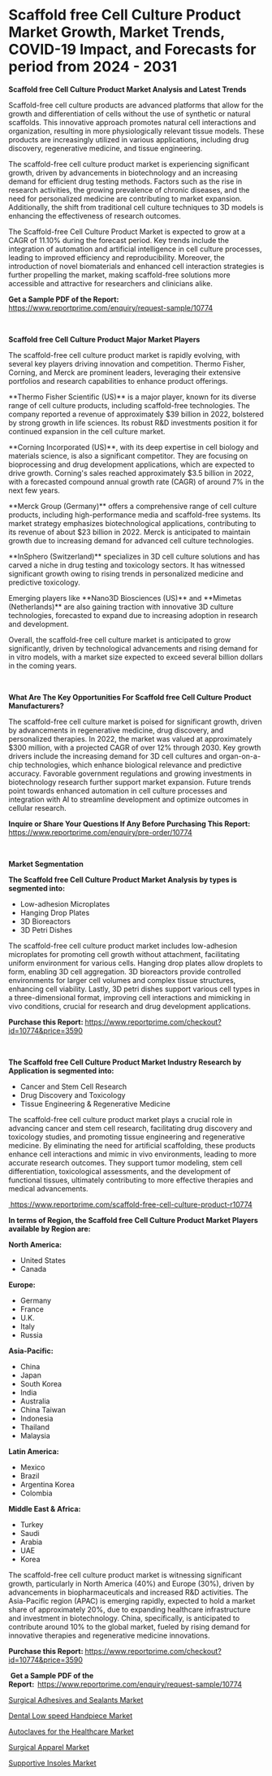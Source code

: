 <p><h1>Scaffold free Cell Culture Product Market Growth, Market Trends, COVID-19 Impact, and Forecasts for period from 2024 - 2031</h1></p><p><strong>Scaffold free Cell Culture Product Market Analysis and Latest Trends</strong></p>
<p><p>Scaffold-free cell culture products are advanced platforms that allow for the growth and differentiation of cells without the use of synthetic or natural scaffolds. This innovative approach promotes natural cell interactions and organization, resulting in more physiologically relevant tissue models. These products are increasingly utilized in various applications, including drug discovery, regenerative medicine, and tissue engineering.</p><p>The scaffold-free cell culture product market is experiencing significant growth, driven by advancements in biotechnology and an increasing demand for efficient drug testing methods. Factors such as the rise in research activities, the growing prevalence of chronic diseases, and the need for personalized medicine are contributing to market expansion. Additionally, the shift from traditional cell culture techniques to 3D models is enhancing the effectiveness of research outcomes.</p><p>The Scaffold-free Cell Culture Product Market is expected to grow at a CAGR of 11.10% during the forecast period. Key trends include the integration of automation and artificial intelligence in cell culture processes, leading to improved efficiency and reproducibility. Moreover, the introduction of novel biomaterials and enhanced cell interaction strategies is further propelling the market, making scaffold-free solutions more accessible and attractive for researchers and clinicians alike.</p></p>
<p><strong>Get a Sample PDF of the Report:&nbsp;</strong> <a href="https://www.reportprime.com/enquiry/request-sample/10774?utm_campaign=63&utm_medium=2&utm_source=Github&utm_content=ia&utm_term=05112024&utm_id=scaffold-free-cell-culture-product">https://www.reportprime.com/enquiry/request-sample/10774</a></p>
<p>&nbsp;</p>
<p><strong>Scaffold free Cell Culture Product Major Market Players</strong></p>
<p><p>The scaffold-free cell culture product market is rapidly evolving, with several key players driving innovation and competition. Thermo Fisher, Corning, and Merck are prominent leaders, leveraging their extensive portfolios and research capabilities to enhance product offerings.</p><p>**Thermo Fisher Scientific (US)** is a major player, known for its diverse range of cell culture products, including scaffold-free technologies. The company reported a revenue of approximately $39 billion in 2022, bolstered by strong growth in life sciences. Its robust R&D investments position it for continued expansion in the cell culture market.</p><p>**Corning Incorporated (US)**, with its deep expertise in cell biology and materials science, is also a significant competitor. They are focusing on bioprocessing and drug development applications, which are expected to drive growth. Corning's sales reached approximately $3.5 billion in 2022, with a forecasted compound annual growth rate (CAGR) of around 7% in the next few years.</p><p>**Merck Group (Germany)** offers a comprehensive range of cell culture products, including high-performance media and scaffold-free systems. Its market strategy emphasizes biotechnological applications, contributing to its revenue of about $23 billion in 2022. Merck is anticipated to maintain growth due to increasing demand for advanced cell culture technologies.</p><p>**InSphero (Switzerland)** specializes in 3D cell culture solutions and has carved a niche in drug testing and toxicology sectors. It has witnessed significant growth owing to rising trends in personalized medicine and predictive toxicology.</p><p>Emerging players like **Nano3D Biosciences (US)** and **Mimetas (Netherlands)** are also gaining traction with innovative 3D culture technologies, forecasted to expand due to increasing adoption in research and development.</p><p>Overall, the scaffold-free cell culture market is anticipated to grow significantly, driven by technological advancements and rising demand for in vitro models, with a market size expected to exceed several billion dollars in the coming years.</p></p>
<p>&nbsp;</p>
<p><strong>What Are The Key Opportunities For Scaffold free Cell Culture Product Manufacturers?</strong></p>
<p><p>The scaffold-free cell culture market is poised for significant growth, driven by advancements in regenerative medicine, drug discovery, and personalized therapies. In 2022, the market was valued at approximately $300 million, with a projected CAGR of over 12% through 2030. Key growth drivers include the increasing demand for 3D cell cultures and organ-on-a-chip technologies, which enhance biological relevance and predictive accuracy. Favorable government regulations and growing investments in biotechnology research further support market expansion. Future trends point towards enhanced automation in cell culture processes and integration with AI to streamline development and optimize outcomes in cellular research.</p></p>
<p><strong>Inquire or Share Your Questions If Any Before Purchasing This Report:</strong> <a href="https://www.reportprime.com/enquiry/pre-order/10774?utm_campaign=63&utm_medium=2&utm_source=Github&utm_content=ia&utm_term=05112024&utm_id=scaffold-free-cell-culture-product">https://www.reportprime.com/enquiry/pre-order/10774</a></p>
<p>&nbsp;</p>
<p><strong>Market Segmentation</strong></p>
<p><strong>The Scaffold free Cell Culture Product Market Analysis by types is segmented into:</strong></p>
<p><ul><li>Low-adhesion Microplates</li><li>Hanging Drop Plates</li><li>3D Bioreactors</li><li>3D Petri Dishes</li></ul></p>
<p><p>The scaffold-free cell culture product market includes low-adhesion microplates for promoting cell growth without attachment, facilitating uniform environment for various cells. Hanging drop plates allow droplets to form, enabling 3D cell aggregation. 3D bioreactors provide controlled environments for larger cell volumes and complex tissue structures, enhancing cell viability. Lastly, 3D petri dishes support various cell types in a three-dimensional format, improving cell interactions and mimicking in vivo conditions, crucial for research and drug development applications.</p></p>
<p><strong>Purchase this Report:&nbsp;</strong><a href="https://www.reportprime.com/checkout?id=10774&price=3590&utm_campaign=63&utm_medium=2&utm_source=Github&utm_content=ia&utm_term=05112024&utm_id=scaffold-free-cell-culture-product">https://www.reportprime.com/checkout?id=10774&price=3590</a></p>
<p>&nbsp;</p>
<p><strong>The Scaffold free Cell Culture Product Market Industry Research by Application is segmented into:</strong></p>
<p><ul><li>Cancer and Stem Cell Research</li><li>Drug Discovery and Toxicology</li><li>Tissue Engineering & Regenerative Medicine</li></ul></p>
<p><p>The scaffold-free cell culture product market plays a crucial role in advancing cancer and stem cell research, facilitating drug discovery and toxicology studies, and promoting tissue engineering and regenerative medicine. By eliminating the need for artificial scaffolding, these products enhance cell interactions and mimic in vivo environments, leading to more accurate research outcomes. They support tumor modeling, stem cell differentiation, toxicological assessments, and the development of functional tissues, ultimately contributing to more effective therapies and medical advancements.</p></p>
<p><a href="https://www.reportprime.com/scaffold-free-cell-culture-product-r10774?utm_campaign=63&utm_medium=2&utm_source=Github&utm_content=ia&utm_term=05112024&utm_id=scaffold-free-cell-culture-product">&nbsp;https://www.reportprime.com/scaffold-free-cell-culture-product-r10774</a></p>
<p><strong>In terms of Region, the Scaffold free Cell Culture Product Market Players available by Region are:</strong></p>
<p>
    <p> <strong> North America: </strong>
        <ul>
            <li>United States</li>
            <li>Canada</li>
        </ul>
        </p> 
    <p> <strong> Europe: </strong>
        <ul>
            <li>Germany</li>
            <li>France</li>
            <li>U.K.</li>
            <li>Italy</li>
            <li>Russia</li>
        </ul>
        </p> 
    <p> <strong> Asia-Pacific: </strong>
        <ul>
            <li>China</li>
            <li>Japan</li>
            <li>South Korea</li>
            <li>India</li>
            <li>Australia</li>
            <li>China Taiwan</li>
            <li>Indonesia</li>
            <li>Thailand</li>
            <li>Malaysia</li>
        </ul>
        </p> 
    <p> <strong> Latin America: </strong>
        <ul>
            <li>Mexico</li>
            <li>Brazil</li>
            <li>Argentina Korea</li>
            <li>Colombia</li>
        </ul>
        </p> 
    <p> <strong> Middle East & Africa: </strong>
        <ul>
            <li>Turkey</li>
            <li>Saudi</li>
            <li>Arabia</li>
            <li>UAE</li>
            <li>Korea</li>
        </ul>
    </p>
    </p>
<p><p>The scaffold-free cell culture product market is witnessing significant growth, particularly in North America (40%) and Europe (30%), driven by advancements in biopharmaceuticals and increased R&D activities. The Asia-Pacific region (APAC) is emerging rapidly, expected to hold a market share of approximately 20%, due to expanding healthcare infrastructure and investment in biotechnology. China, specifically, is anticipated to contribute around 10% to the global market, fueled by rising demand for innovative therapies and regenerative medicine innovations.</p></p>
<p><strong>Purchase this Report: </strong><a href="https://www.reportprime.com/checkout?id=10774&price=3590&utm_campaign=63&utm_medium=2&utm_source=Github&utm_content=ia&utm_term=05112024&utm_id=scaffold-free-cell-culture-product">https://www.reportprime.com/checkout?id=10774&price=3590</a></p>
<p>&nbsp;<strong>Get a Sample PDF of the Report:&nbsp;&nbsp;</strong><a href="https://www.reportprime.com/enquiry/request-sample/10774?utm_campaign=63&utm_medium=2&utm_source=Github&utm_content=ia&utm_term=05112024&utm_id=scaffold-free-cell-culture-product">https://www.reportprime.com/enquiry/request-sample/10774</a></p>
<p><strong></strong></p>
<p><p><a href="https://issuu.com/reportprime-2/docs/surgical-adhesives-and-sealants-mar_2f6a84d904b3d7?utm_campaign=63&utm_medium=2&utm_source=Github&utm_content=ia&utm_term=05112024&utm_id=scaffold-free-cell-culture-product">Surgical Adhesives and Sealants Market</a></p><p><a href="https://github.com/rovj3gerson/Market-Research-Report-List-1/blob/main/dental-low-speed-handpiece-market.md?utm_campaign=63&utm_medium=2&utm_source=Github&utm_content=ia&utm_term=05112024&utm_id=scaffold-free-cell-culture-product">Dental Low speed Handpiece Market</a></p><p><a href="https://github.com/maq4brod/Market-Research-Report-List-1/blob/main/autoclaves-for-the-healthcare-market.md?utm_campaign=63&utm_medium=2&utm_source=Github&utm_content=ia&utm_term=05112024&utm_id=scaffold-free-cell-culture-product">Autoclaves for the Healthcare Market</a></p><p><a href="https://issuu.com/reportprime-2/docs/surgical-apparel-market-size-2030.p_73ffe2649428b7?utm_campaign=63&utm_medium=2&utm_source=Github&utm_content=ia&utm_term=05112024&utm_id=scaffold-free-cell-culture-product">Surgical Apparel Market</a></p><p><a href="https://issuu.com/reportprime-2/docs/supportive-insoles-market-size-2030_d76eeb6b078e0a?utm_campaign=63&utm_medium=2&utm_source=Github&utm_content=ia&utm_term=05112024&utm_id=scaffold-free-cell-culture-product">Supportive Insoles Market</a></p></p>
